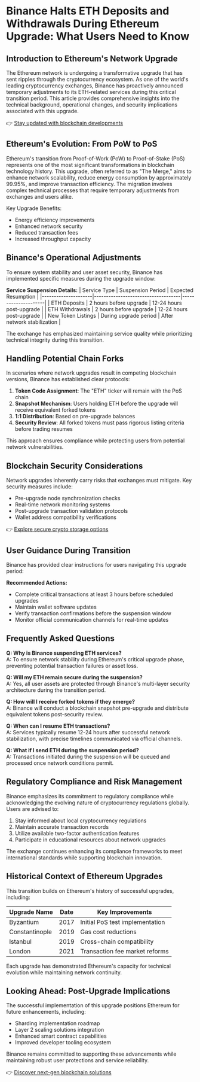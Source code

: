 # Binance Halts ETH Deposits and Withdrawals During Ethereum Upgrade: What Users Need to Know

## Introduction to Ethereum's Network Upgrade

The Ethereum network is undergoing a transformative upgrade that has sent ripples through the cryptocurrency ecosystem. As one of the world's leading cryptocurrency exchanges, Binance has proactively announced temporary adjustments to its ETH-related services during this critical transition period. This article provides comprehensive insights into the technical background, operational changes, and security implications associated with this upgrade.

👉 [Stay updated with blockchain developments](https://bit.ly/okx-bonus)

## Ethereum's Evolution: From PoW to PoS

Ethereum's transition from Proof-of-Work (PoW) to Proof-of-Stake (PoS) represents one of the most significant transformations in blockchain technology history. This upgrade, often referred to as "The Merge," aims to enhance network scalability, reduce energy consumption by approximately 99.95%, and improve transaction efficiency. The migration involves complex technical processes that require temporary adjustments from exchanges and users alike.

Key Upgrade Benefits:
- Energy efficiency improvements
- Enhanced network security
- Reduced transaction fees
- Increased throughput capacity

## Binance's Operational Adjustments

To ensure system stability and user asset security, Binance has implemented specific measures during the upgrade window:

**Service Suspension Details:**
| Service Type        | Suspension Period                  | Expected Resumption |
|---------------------|------------------------------------|---------------------|
| ETH Deposits        | 2 hours before upgrade             | 12-24 hours post-upgrade |
| ETH Withdrawals     | 2 hours before upgrade             | 12-24 hours post-upgrade |
| New Token Listings  | During upgrade period              | After network stabilization |

The exchange has emphasized maintaining service quality while prioritizing technical integrity during this transition.

## Handling Potential Chain Forks

In scenarios where network upgrades result in competing blockchain versions, Binance has established clear protocols:

1. **Token Code Assignment**: The "ETH" ticker will remain with the PoS chain
2. **Snapshot Mechanism**: Users holding ETH before the upgrade will receive equivalent forked tokens
3. **1:1 Distribution**: Based on pre-upgrade balances
4. **Security Review**: All forked tokens must pass rigorous listing criteria before trading resumes

This approach ensures compliance while protecting users from potential network vulnerabilities.

## Blockchain Security Considerations

Network upgrades inherently carry risks that exchanges must mitigate. Key security measures include:
- Pre-upgrade node synchronization checks
- Real-time network monitoring systems
- Post-upgrade transaction validation protocols
- Wallet address compatibility verifications

👉 [Explore secure crypto storage options](https://bit.ly/okx-bonus)

## User Guidance During Transition

Binance has provided clear instructions for users navigating this upgrade period:

**Recommended Actions:**
- Complete critical transactions at least 3 hours before scheduled upgrades
- Maintain wallet software updates
- Verify transaction confirmations before the suspension window
- Monitor official communication channels for real-time updates

## Frequently Asked Questions

**Q: Why is Binance suspending ETH services?**  
A: To ensure network stability during Ethereum's critical upgrade phase, preventing potential transaction failures or asset loss.

**Q: Will my ETH remain secure during the suspension?**  
A: Yes, all user assets are protected through Binance's multi-layer security architecture during the transition period.

**Q: How will I receive forked tokens if they emerge?**  
A: Binance will conduct a blockchain snapshot pre-upgrade and distribute equivalent tokens post-security review.

**Q: When can I resume ETH transactions?**  
A: Services typically resume 12-24 hours after successful network stabilization, with precise timelines communicated via official channels.

**Q: What if I send ETH during the suspension period?**  
A: Transactions initiated during the suspension will be queued and processed once network conditions permit.

## Regulatory Compliance and Risk Management

Binance emphasizes its commitment to regulatory compliance while acknowledging the evolving nature of cryptocurrency regulations globally. Users are advised to:

1. Stay informed about local cryptocurrency regulations
2. Maintain accurate transaction records
3. Utilize available two-factor authentication features
4. Participate in educational resources about network upgrades

The exchange continues enhancing its compliance frameworks to meet international standards while supporting blockchain innovation.

## Historical Context of Ethereum Upgrades

This transition builds on Ethereum's history of successful upgrades, including:

| Upgrade Name    | Date       | Key Improvements                 |
|-----------------|------------|----------------------------------|
| Byzantium       | 2017       | Initial PoS test implementation  |
| Constantinople  | 2019       | Gas cost reductions              |
| Istanbul        | 2019       | Cross-chain compatibility        |
| London          | 2021       | Transaction fee market reforms   |

Each upgrade has demonstrated Ethereum's capacity for technical evolution while maintaining network continuity.

## Looking Ahead: Post-Upgrade Implications

The successful implementation of this upgrade positions Ethereum for future enhancements, including:

- Sharding implementation roadmap
- Layer 2 scaling solutions integration
- Enhanced smart contract capabilities
- Improved developer tooling ecosystem

Binance remains committed to supporting these advancements while maintaining robust user protections and service reliability.

👉 [Discover next-gen blockchain solutions](https://bit.ly/okx-bonus)